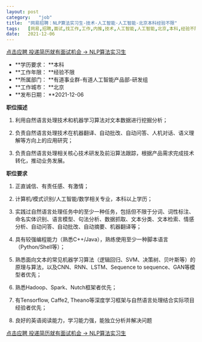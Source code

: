 ```yaml
---
layout:	post
category:	"job"
title:	"网易招聘：NLP算法实习生-技术-人工智能-人工智能-北京本科经验不限"
tags:	[网易,招聘,面试,找工作,工作,内推,技术,人工智能,人工智能,北京,本科,经验不限]
date:	2021-12-06
---
```


[点击应聘 投递简历就有面试机会 ->  NLP算法实习生](http://mobile.bole.netease.com/bole/boleDetail?id=10701&employeeId=346f03c3cda5f04c&key=all)



- **学历要求： **本科
- **工作年限： **经验不限
- **所属部门： **有道事业群-有道人工智能产品部-研发组
- **工作城市： **北京
- **发布日期： **2021-12-06



**职位描述**

1. 利用自然语言处理技术和机器学习算法对文本数据进行挖掘分析； 

2. 负责自然语言处理技术在机器翻译、自动批改、自动问答、人机对话、语义理解等方向上的应用研究；

3. 负责自然语言处理相关核心技术研发及前沿算法跟踪，根据产品需求完成技术转化，推动业务发展。



**职位要求**

1. 正直诚信、有责任感、有激情； 

2. 计算机/模式识别/人工智能/数学相关专业，本科以上学历； 

3. 实践过自然语言处理任务中的至少一种任务，包括但不限于分词、词性标注、命名实体识别、语言模型、句法分析、数据抓取、文本分类、文本检索、情感分析、自动问答、自动批改、自动摘要、机器翻译等； 

4. 具有较强编程能力（熟悉C++/Java），熟练使用至少一种脚本语言（Python/Shell等）；

5. 熟悉面向文本的常见机器学习算法（逻辑回归、SVM、决策树、贝叶斯等）的原理与算法，以及CNN、RNN、LSTM、Sequence to sequence、GAN等模型者优先；

6. 熟悉Hadoop、Spark、Nutch框架者优先；

7. 有Tensorflow, Caffe2, Theano等深度学习框架与自然语言处理结合实际项目经验者优先；

8. 良好的英语阅读能力，学习能力强，能独立分析并解决问题



[点击应聘 投递简历就有面试机会 ->  NLP算法实习生](http://mobile.bole.netease.com/bole/boleDetail?id=10701&employeeId=346f03c3cda5f04c&key=all)